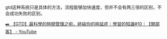 gtd这种系统只是具体的方法，流程能够加快速度，但并不会有两三倍的区别，不会成功失败的区别。

[✒️ 【GTD】最科學的時間管理之術，終結你的拖延症｜學習的知識#10｜【閱部客】 - YouTube](https://www.youtube.com/watch?v=eUnGNsCS-fI)